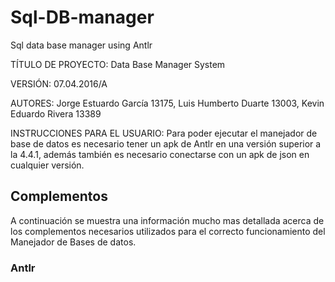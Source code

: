# Sql-DB-manager
Sql data base manager using Antlr 

TÍTULO DE PROYECTO: Data Base Manager System

VERSIÓN: 07.04.2016/A

AUTORES: Jorge Estuardo García 13175, Luis Humberto Duarte 13003, Kevin Eduardo Rivera 13389

INSTRUCCIONES PARA EL USUARIO: Para poder ejecutar el manejador de base de datos es necesario tener un apk de Antlr en una versión superior a la 4.4.1, además también es necesario conectarse con un apk de json en cualquier versión.

## Complementos

A continuación se muestra una información mucho mas detallada acerca de los complementos necesarios utilizados para el correcto funcionamiento del Manejador de Bases de datos.

### Antlr
